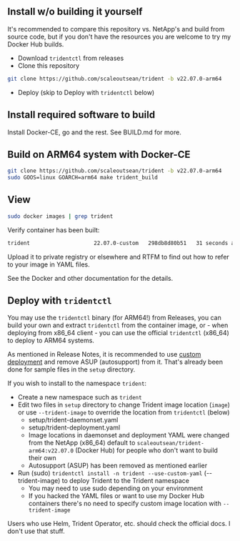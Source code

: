 ## Install w/o building it yourself

It's recommended to compare this repository vs. NetApp's and build from source code, but if you don't have the resources you are welcome to try my Docker Hub builds.

- Download `tridentctl` from releases
- Clone this repository

```sh
git clone https://github.com/scaleoutsean/trident -b v22.07.0-arm64

```

- Deploy (skip to Deploy with `tridentctl` below)


## Install required software to build

Install Docker-CE, go and the rest. See BUILD.md for more.

## Build on ARM64 system with Docker-CE

```sh
git clone https://github.com/scaleoutsean/trident -b v22.07.0-arm64
sudo GOOS=linux GOARCH=arm64 make trident_build
```

## View

```sh
sudo docker images | grep trident
```

Verify container has been built:

```sh
trident                    22.07.0-custom   298db8d80b51   31 seconds ago   163MB
```

Upload it to private registry or elsewhere and RTFM to find out how to refer to your image in YAML files.

See the Docker and other documentation for the details.

## Deploy with `tridentctl` 

You may use the `tridentctl` binary (for ARM64!) from Releases, you can build your own and extract `tridentctl` from the container image, or - when deploying from x86_64 client - you can use the official `tridentctl` (x86_64) to deploy to ARM64 systems.

As mentioned in Release Notes, it is recommended to use [custom deployment](https://docs.netapp.com/us-en/trident-2204/trident-get-started/kubernetes-customize-deploy-tridentctl.html) and remove ASUP (autosupport) from it. That's already been done for sample files in the `setup` directory.

If you wish to install to the namespace `trident`:

- Create a new namespace such as `trident`
- Edit two files in `setup` directory to change Trident image location (`image`) or use `--trident-image` to override the location from `tridentctl` (below)
  - setup/trident-daemonset.yaml
  - setup/trident-deployment.yaml
  - Image locations in daemonset and deployment YAML were changed from the NetApp (x86_64) default to `scaleoutsean/trident-arm64:v22.07.0` (Docker Hub) for people who don't want to build their own
  - Autosupport (ASUP) has been removed as mentioned earlier
- Run (sudo) `tridentctl install -n trident --use-custom-yaml` (--trident-image) to deploy Trident to the Trident namespace 
  - You may need to use sudo depending on your environment
  - If you hacked the YAML files or want to use my Docker Hub containers there's no need to specify custom image location with `--trident-image`

Users who use Helm, Trident Operator, etc. should check the official docs. I don't use that stuff.

